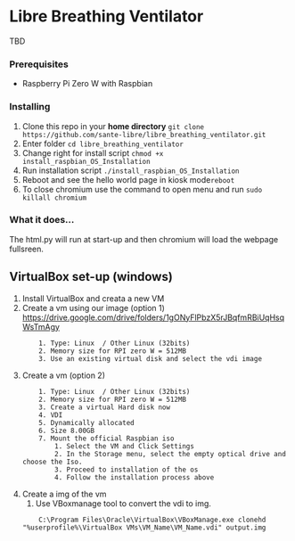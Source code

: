 # Libre Breathing Ventilator

TBD

### Prerequisites

* Raspberry Pi Zero W with Raspbian


### Installing

1. Clone this repo in your **home directory** `git clone https://github.com/sante-libre/libre_breathing_ventilator.git`
2. Enter folder `cd libre_breathing_ventilator`
3. Change right for install script `chmod +x install_raspbian_OS_Installation`
4. Run installation script `./install_raspbian_OS_Installation`
5. Reboot and see the hello world page in kiosk mode`reboot`
6. To close chromium use the command to open menu and run `sudo killall chromium`


### What it does... 

The html.py will run at start-up and then chromium will load the webpage fullsreen.


## VirtualBox set-up (windows)

1. Install VirtualBox and creata a new VM
2. Create a vm using our image (option 1)  https://drive.google.com/drive/folders/1gONyFlPbzX5rJBqfmRBiUqHsqWsTmAgy
    ```
        1. Type: Linux  / Other Linux (32bits)
        2. Memory size for RPI zero W = 512MB
        3. Use an existing virtual disk and select the vdi image
    ```
3. Create a vm (option 2)
    ```
        1. Type: Linux  / Other Linux (32bits)
        2. Memory size for RPI zero W = 512MB
        3. Create a virtual Hard disk now
        4. VDI
        5. Dynamically allocated
        6. Size 8.00GB
        7. Mount the official Raspbian iso
            1. Select the VM and Click Settings
            2. In the Storage menu, select the empty optical drive and choose the Iso.
            3. Proceed to installation of the os
            4. Follow the installation process above
    ```
4. Create a img of the vm
    1. Use  VBoxmanage tool to convert the vdi to img.
    ```
        C:\Program Files\Oracle\VirtualBox\VBoxManage.exe clonehd "%userprofile%\VirtualBox VMs\VM_Name\VM_Name.vdi" output.img
    ```
    


